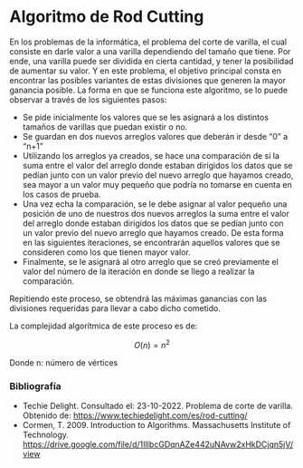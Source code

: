 # Algoritmo de Rod Cutting
En los problemas de la informática, el problema del corte de varilla, el cual consiste en darle valor a una varilla dependiendo del tamaño que tiene. Por ende, una varilla puede ser dividida en cierta cantidad, y tener la posibilidad de aumentar su valor. Y en este problema, el objetivo principal consta en encontrar las posibles variantes de estas divisiones que generen la mayor ganancia posible.
La forma en que se funciona este algoritmo, se lo puede observar a través de los siguientes pasos:

*	Se pide inicialmente los valores que se les asignará a los distintos tamaños de varillas que puedan existir o no. 
*	Se guardan en dos nuevos arreglos valores que deberán ir desde “0” a “n+1”
*	Utilizando los arreglos ya creados, se hace una comparación de si la suma entre el valor del arreglo donde estaban dirigidos los datos que se pedían junto con un valor previo del nuevo arreglo que hayamos creado, sea mayor a un valor muy pequeño que podría no tomarse en cuenta en los casos de prueba.
*	Una vez echa la comparación, se le debe asignar al valor pequeño una posición de uno de nuestros dos nuevos arreglos la suma entre el valor del arreglo donde estaban dirigidos los datos que se pedían junto con un valor previo del nuevo arreglo que hayamos creado. De esta forma en las siguientes iteraciones, se encontrarán aquellos valores que se consideren como los que tienen mayor valor.
*	Finalmente, se le asignará al otro arreglo que se creó previamente el valor del número de la iteración en donde se llego a realizar la comparación.

Repitiendo este proceso, se obtendrá las máximas ganancias con las divisiones requeridas para llevar a cabo dicho cometido.

La complejidad algorítmica de este proceso es de:

$$ O(n) = n^2 $$

Donde n: número de vértices

### Bibliografía

* Techie Delight. Consultado el: 23-10-2022. Problema de corte de varilla. Obtenido de: https://www.techiedelight.com/es/rod-cutting/
* Cormen, T. 2009. Introduction to Algorithms. Massachusetts Institute of Technology. https://drive.google.com/file/d/1IlIbcGDqnAZe442uNAvw2xHkDCjqn5jV/view
